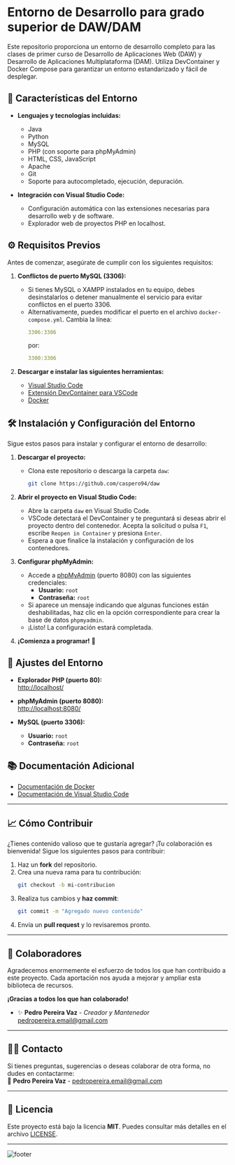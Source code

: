 # Entorno de Desarrollo para grado superior de DAW/DAM

Este repositorio proporciona un entorno de desarrollo completo para las clases de primer curso de Desarrollo de Aplicaciones Web (DAW) y Desarrollo de Aplicaciones Multiplataforma (DAM). Utiliza DevContainer y Docker Compose para garantizar un entorno estandarizado y fácil de desplegar.

## 🚀 **Características del Entorno**

- **Lenguajes y tecnologías incluidas:**
  - Java
  - Python
  - MySQL
  - PHP (con soporte para phpMyAdmin)
  - HTML, CSS, JavaScript
  - Apache
  - Git
  - Soporte para autocompletado, ejecución, depuración.
  
- **Integración con Visual Studio Code:**
  - Configuración automática con las extensiones necesarias para desarrollo web y de software.
  - Explorador web de proyectos PHP en localhost.

## ⚙️ **Requisitos Previos**

Antes de comenzar, asegúrate de cumplir con los siguientes requisitos:

1. **Conflictos de puerto MySQL (3306):**
   - Si tienes MySQL o XAMPP instalados en tu equipo, debes desinstalarlos o detener manualmente el servicio para evitar conflictos en el puerto 3306.
   - Alternativamente, puedes modificar el puerto en el archivo `docker-compose.yml`. Cambia la línea:
     ```yaml
     3306:3306
     ```
     por:
     ```yaml
     3300:3306
     ```

2. **Descargar e instalar las siguientes herramientas:**
   - [Visual Studio Code](https://code.visualstudio.com/download)
   - [Extensión DevContainer para VSCode](https://marketplace.visualstudio.com/items?itemname=ms-vscode-remote.remote-containers)
   - [Docker](https://docs.docker.com/get-started/get-docker/)

## 🛠️ **Instalación y Configuración del Entorno**

Sigue estos pasos para instalar y configurar el entorno de desarrollo:

1. **Descargar el proyecto:**
   - Clona este repositorio o descarga la carpeta `daw`:
     ```bash
     git clone https://github.com/caspero94/daw
     ```

2. **Abrir el proyecto en Visual Studio Code:**
   - Abre la carpeta `daw` en Visual Studio Code.
   - VSCode detectará el DevContainer y te preguntará si deseas abrir el proyecto dentro del contenedor. Acepta la solicitud o pulsa `F1`, escribe `Reopen in Container` y presiona `Enter`.
   - Espera a que finalice la instalación y configuración de los contenedores.

3. **Configurar phpMyAdmin:**
   - Accede a [phpMyAdmin](http://localhost:8080/) (puerto 8080) con las siguientes credenciales:
     - **Usuario:** `root`
     - **Contraseña:** `root`
   - Si aparece un mensaje indicando que algunas funciones están deshabilitadas, haz clic en la opción correspondiente para crear la base de datos `phpmyadmin`.
   - ¡Listo! La configuración estará completada.

4. **¡Comienza a programar!** 🎉

## 🔧 **Ajustes del Entorno**

- **Explorador PHP (puerto 80):**  
  [http://localhost/](http://localhost/)
  
- **phpMyAdmin (puerto 8080):**  
  [http://localhost:8080/](http://localhost:8080/)
  
- **MySQL (puerto 3306):**  
  - **Usuario:** `root`  
  - **Contraseña:** `root`

## 📚 **Documentación Adicional**

- [Documentación de Docker](https://docs.docker.com/)
- [Documentación de Visual Studio Code](https://code.visualstudio.com/docs)

---

## 📈 **Cómo Contribuir**

¿Tienes contenido valioso que te gustaría agregar? ¡Tu colaboración es bienvenida! Sigue los siguientes pasos para contribuir:

1. Haz un **fork** del repositorio.
2. Crea una nueva rama para tu contribución:
   ```bash
   git checkout -b mi-contribucion
   ```
3. Realiza tus cambios y **haz commit**:
   ```bash
   git commit -m "Agregado nuevo contenido"
   ```
4. Envía un **pull request** y lo revisaremos pronto.

---

## 🎉 **Colaboradores**

Agradecemos enormemente el esfuerzo de todos los que han contribuido a este proyecto. Cada aportación nos ayuda a mejorar y ampliar esta biblioteca de recursos.  

**¡Gracias a todos los que han colaborado!**

<!-- Aquí puedes agregar nombres de los colaboradores actuales -->
- ✨ **Pedro Pereira Vaz** - *Creador y Mantenedor*  
  [pedropereira.email@gmail.com](mailto:pedropereira.email@gmail.com)

---

## 🧑‍💻 **Contacto**

Si tienes preguntas, sugerencias o deseas colaborar de otra forma, no dudes en contactarme:  
📧 **Pedro Pereira Vaz** - [pedropereira.email@gmail.com](mailto:pedropereira.email@gmail.com)

---

## 📜 **Licencia**

Este proyecto está bajo la licencia **MIT**. Puedes consultar más detalles en el archivo [LICENSE](./LICENSE).

---

![footer](https://via.placeholder.com/1200x100.png?text=Gracias+por+visitar+el+Entorno+de+Desarrollo+DAW+%26+DAM)

